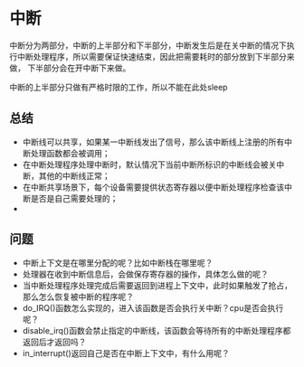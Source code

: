 # 中断

中断分为两部分，中断的上半部分和下半部分，中断发生后是在关中断的情况下执行中断处理程序，所以需要保证快速结束，因此把需要耗时的部分放到下半部分来做，
下半部分会在开中断下来做。

中断的上半部分只做有严格时限的工作，所以不能在此处sleep

## 总结
- 中断线可以共享，如果某一中断线发出了信号，那么该中断线上注册的所有中断处理函数都会被调用；
- 在中断处理程序处理中断时，默认情况下当前中断所标识的中断线会被关中断，其他的中断线正常；
- 在中断共享场景下，每个设备需要提供状态寄存器以便中断处理程序检查该中断是否是自己需要处理的；
- 

## 问题
- 中断上下文是在哪里分配的呢？比如中断栈在哪里呢？
- 处理器在收到中断信息后，会做保存寄存器的操作，具体怎么做的呢？
- 当中断处理程序处理完成后需要返回到进程上下文中，此时如果触发了抢占，那么怎么恢复被中断的程序呢？
- do_IRQ()函数怎么实现的，进入该函数是否会执行关中断？cpu是否会执行呢？
- disable_irq()函数会禁止指定的中断线，该函数会等待所有的中断处理程序都返回后才返回吗？
- in_interrupt()返回自己是否在中断上下文中，有什么用呢？